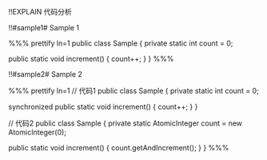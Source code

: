 !!EXPLAIN
代码分析


!!#sample1# Sample 1

%%% prettify ln=1
public class Sample {
  private static int count = 0;
  
  public static void increment() {
    count++;
  }
}
%%%


!!#sample2# Sample 2

%%% prettify ln=1
// 代码1
public class Sample {
  private static int count = 0;
  
  synchronized public static void increment() {
    count++;
  }
}
  
// 代码2
public class Sample {
  private static AtomicInteger count = new AtomicInteger(0);
  
  public static void increment() {
    count.getAndIncrement();
  }
}
%%%




